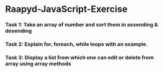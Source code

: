 # Raapyd-JavaScript-Exercise

<h3>Task 1: Take an array of number and sort them in assending & desending</h3>
<h3>Task 2: Explain for, foreach, while loops with an example.</h3>
<h3>Task 3: Display a list from which one can edit or delete from array using array methods</h3>
